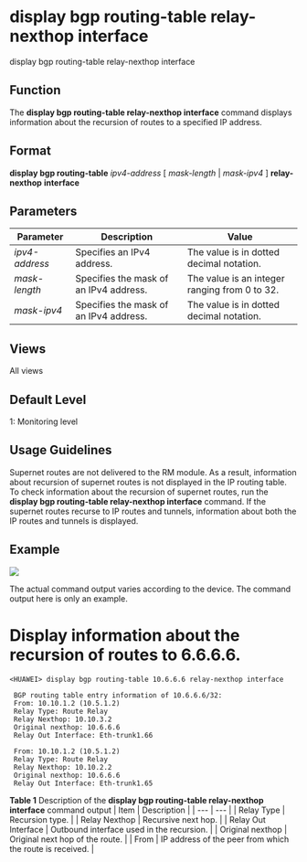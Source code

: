 display bgp routing-table relay-nexthop interface
=================================================

display bgp routing-table relay-nexthop interface

Function
--------



The **display bgp routing-table relay-nexthop interface** command displays information about the recursion of routes to a specified IP address.




Format
------

**display bgp routing-table** *ipv4-address* [ *mask-length* | *mask-ipv4* ] **relay-nexthop** **interface**


Parameters
----------

| Parameter | Description | Value |
| --- | --- | --- |
| *ipv4-address* | Specifies an IPv4 address. | The value is in dotted decimal notation. |
| *mask-length* | Specifies the mask of an IPv4 address. | The value is an integer ranging from 0 to 32. |
| *mask-ipv4* | Specifies the mask of an IPv4 address. | The value is in dotted decimal notation. |



Views
-----

All views


Default Level
-------------

1: Monitoring level


Usage Guidelines
----------------

Supernet routes are not delivered to the RM module. As a result, information about recursion of supernet routes is not displayed in the IP routing table. To check information about the recursion of supernet routes, run the **display bgp routing-table relay-nexthop interface** command. If the supernet routes recurse to IP routes and tunnels, information about both the IP routes and tunnels is displayed.


Example
-------

![](../public_sys-resources/note_3.0-en-us.png) 

The actual command output varies according to the device. The command output here is only an example.


# Display information about the recursion of routes to 6.6.6.6.
```
<HUAWEI> display bgp routing-table 10.6.6.6 relay-nexthop interface

 BGP routing table entry information of 10.6.6.6/32:
 From: 10.10.1.2 (10.5.1.2)
 Relay Type: Route Relay
 Relay Nexthop: 10.10.3.2
 Original nexthop: 10.6.6.6
 Relay Out Interface: Eth-trunk1.66

 From: 10.10.1.2 (10.5.1.2)
 Relay Type: Route Relay
 Relay Nexthop: 10.10.2.2
 Original nexthop: 10.6.6.6
 Relay Out Interface: Eth-trunk1.65

```

**Table 1** Description of the **display bgp routing-table relay-nexthop interface** command output
| Item | Description |
| --- | --- |
| Relay Type | Recursion type. |
| Relay Nexthop | Recursive next hop. |
| Relay Out Interface | Outbound interface used in the recursion. |
| Original nexthop | Original next hop of the route. |
| From | IP address of the peer from which the route is received. |